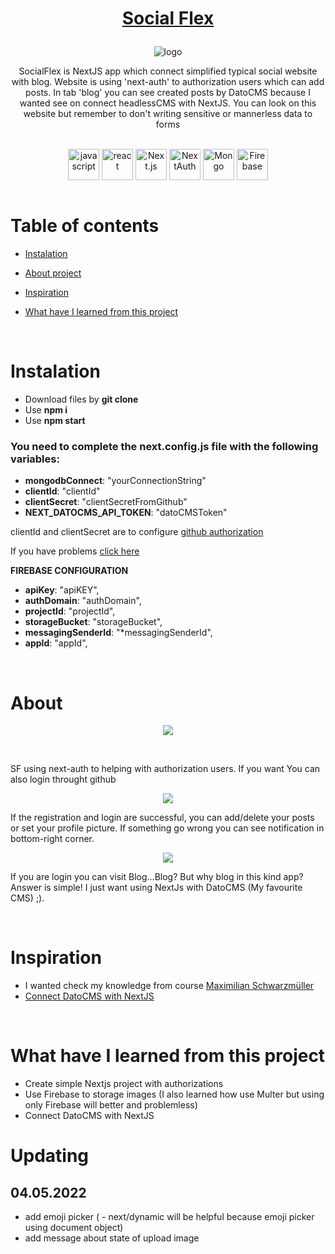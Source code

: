 # <p align="center">[Social Flex](https://sf-for-others-77q457ss0-piotrko64.vercel.app)</p>

<p align="center"> <img src="https://user-images.githubusercontent.com/77500425/165108072-8531db71-9b50-4add-bf60-53023cd03cae.png" title="logoSF" alt="logo"/></p>

<p align="center">SocialFlex is NextJS app which connect simplified typical social website with blog. Website is using 'next-auth' to authorization users which can add  posts. In tab 'blog' you can see created posts by DatoCMS because I wanted see on connect headlessCMS with NextJS. You can look on this website but remember to don't writing sensitive or mannerless data  to forms </p>

<br />

<div align="center">

<img src="https://user-images.githubusercontent.com/77500425/161312230-36d37ac5-8801-4313-a68c-c5695c429b70.png" alt="javascript" height="50" align="center" title="JS"/>
<img src="https://user-images.githubusercontent.com/77500425/161312615-f3961568-28bb-48fa-9d95-93ecd61337b3.png" alt="react"  height="50" align="center"/>
<img src="https://user-images.githubusercontent.com/77500425/161314348-bd1a1db1-cf7d-4a7d-a870-25f357a2a03d.png" alt="Next.js" height="50"  align="center" title="NextJS"/>
<img src="https://user-images.githubusercontent.com/77500425/165108419-8a1d2ae8-06f6-4815-a232-ff403de5cf72.png" alt="NextAuth"  height="50" align="center" title="NextAuth"/>
<img src="https://user-images.githubusercontent.com/77500425/161313295-a11c936d-a0b3-4bb6-84c1-9ea3c459c3b8.png" alt="Mongo"  height="50" align="center"/>
<img src="https://user-images.githubusercontent.com/77500425/165483039-a65ef61f-a3ae-4524-bfa5-04788dd894ea.png" alt="Firebase"  height="50" align="center"/>

</div>

<br />

# Table of contents

-   [Instalation](#instalation)

-   [About project](#about)

-   [Inspiration](#inspiration)

-   [What have I learned from this project](#what-have-i-learned-from-this-project)

<br />

# Instalation

-   Download files by **git clone**
-   Use **npm i**
-   Use **npm start**

### You need to complete the **next.config.js** file with the following variables:

-   **mongodbConnect**: "yourConnectionString"
-   **clientId**: "clientId"
-   **clientSecret**: "clientSecretFromGithub"
-   **NEXT_DATOCMS_API_TOKEN**: "datoCMSToken"

clientId and clientSecret are to configure [github authorization](https://docs.github.com/en/developers/apps/building-oauth-apps/authorizing-oauth-apps)

If you have problems [click here](https://nextjs.org/docs/api-reference/next.config.js/environment-variables)

**FIREBASE CONFIGURATION**

-   **apiKey**: "apiKEY",
-   **authDomain**: "authDomain",
-   **projectId**: "projectId",
-   **storageBucket**: "storageBucket",
-   **messagingSenderId**: "\*messagingSenderId",
-   **appId**: "appId",

<br />

# About

<p align="center"> <img src="https://user-images.githubusercontent.com/77500425/165478163-9055a564-88b4-482e-9f87-c10c0e2120e2.png"/><p>

<br />

SF using next-auth to helping with authorization users. If you want You can also login throught github

<p align="center"> <img src="https://user-images.githubusercontent.com/77500425/165482493-f354c8b6-ccef-4b62-b7b2-be94677357e8.png"/><p>

If the registration and login are successful, you can add/delete your posts or set your profile picture. If something go wrong you can see notification in bottom-right corner.

<p align="center"> <img src="https://user-images.githubusercontent.com/77500425/165482833-0f27a3d4-db2b-4d4b-ad78-cf443fc74f26.png"/><p>

If you are login you can visit Blog...Blog? But why blog in this kind app? Answer is simple! I just want using NextJs with DatoCMS (My favourite CMS) ;).

<br />

# Inspiration

-   I wanted check my knowledge from course [Maximilian Schwarzmüller](https://www.udemy.com/course/nextjs-react-the-complete-guide)
-   [Connect DatoCMS with NextJS](https://www.datocms.com/docs/next-js)

<br />

# What have I learned from this project

-   Create simple Nextjs project with authorizations
-   Use Firebase to storage images (I also learned how use Multer but using only Firebase will better and problemless)
-   Connect DatoCMS with NextJS

# Updating

## 04.05.2022
 - add emoji picker ( - next/dynamic will be helpful because emoji picker using document object) 
 - add message about state of upload image
